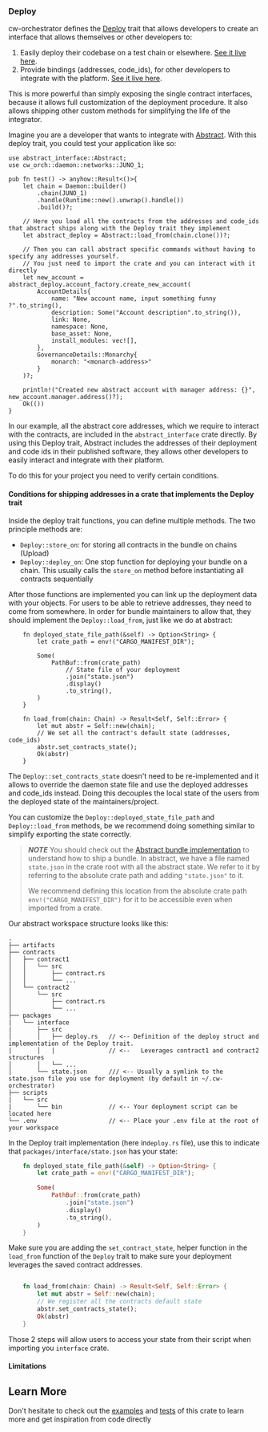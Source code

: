 


### Deploy

cw-orchestrator defines the [Deploy](../../cw-orch/src/deploy.rs) trait that allows developers to create an interface that allows themselves or other developers to:

1. Easily deploy their codebase on a test chain or elsewhere. [See it live here](https://github.com/AbstractSDK/abstract/blob/main/framework/scripts/src/bin/full_deploy.rs#L29).
2. Provide bindings (addresses, code_ids), for other developers to integrate with the platform. [See it live here](https://github.com/AbstractSDK/abstract/blob/main/modules/contracts/apps/croncat/examples/deploy.rs#L32).

This is more powerful than simply exposing the single contract interfaces, because it allows full customization of the deployment procedure. It also allows shipping other custom methods for simplifying the life of the integrator.

Imagine you are a developer that wants to integrate with [Abstract](https://github.com/AbstractSDK/). With this deploy trait, you could test your application like so:

```rust,ignore
use abstract_interface::Abstract;
use cw_orch::daemon::networks::JUNO_1;

pub fn test() -> anyhow::Result<()>{
    let chain = Daemon::builder()
        .chain(JUNO_1) 
        .handle(Runtime::new().unwrap().handle()) 
        .build()?;
        
    // Here you load all the contracts from the addresses and code_ids that abstract ships along with the Deploy trait they implement
    let abstract_deploy = Abstract::load_from(chain.clone())?;
    
    // Then you can call abstract specific commands without having to specify any addresses yourself. 
    // You just need to import the crate and you can interact with it directly
    let new_account = abstract_deploy.account_factory.create_new_account(
        AccountDetails{
            name: "New account name, input something funny ?".to_string(),
            description: Some("Account description".to_string()),
            link: None,
            namespace: None,
            base_asset: None,
            install_modules: vec![],
        },
        GovernanceDetails::Monarchy{
            monarch: "<monarch-address>"
        }
    )?;

    println!("Created new abstract account with manager address: {}", new_account.manager.address()?);
    Ok(())
}
```

In our example, all the abstract core addresses, which we require to interact with the contracts, are included in the `abstract_interface` crate directly. By using this Deploy trait, Abstract includes the addresses of their deployment and code ids in their published software, they allows other developers to easily interact and integrate with their platform.

To do this for your project you need to verify certain conditions.

#### Conditions for shipping addresses in a crate that implements the Deploy trait

Inside the deploy trait functions, you can define multiple methods. The two principle methods are:

- `Deploy::store_on`: for storing all contracts in the bundle on chains (Upload)
- `Deploy::deploy_on`: One stop function for deploying your bundle on a chain. This usually calls the `store_on` method before instantiating all contracts sequentially

After those functions are implemented you can link up the deployment data with your objects. For users to be able to retrieve addresses, they need to come from somewhere. In order for bundle maintainers to allow that, they should implement the `Deploy::load_from`, just like we do at abstract:

```rust,ignore
    fn deployed_state_file_path(&self) -> Option<String> {
        let crate_path = env!("CARGO_MANIFEST_DIR");

        Some(
            PathBuf::from(crate_path)
                // State file of your deployment
                .join("state.json")
                .display()
                .to_string(),
        )
    }

    fn load_from(chain: Chain) -> Result<Self, Self::Error> {
        let mut abstr = Self::new(chain);
        // We set all the contract's default state (addresses, code_ids)
        abstr.set_contracts_state();
        Ok(abstr)
    }
```

The `Deploy::set_contracts_state` doesn't need to be re-implemented and it allows to override the daemon state file and use the deployed addresses and code_ids instead. Doing this decouples the local state of the users from the deployed state of the maintainers/project. 

You can customize the `Deploy::deployed_state_file_path` and `Deploy::load_from` methods, be we recommend doing something similar to simplify exporting the state correctly. 


> **_NOTE_** You should check out the [Abstract bundle implementation](https://github.com/AbstractSDK/abstract/blob/main/framework/packages/abstract-interface/src/deployment.rs) to understand how to ship a bundle. In abstract, we have a file named `state.json` in the crate root with all the abstract state. We refer to it by referring to the absolute crate path and adding `"state.json"` to it. 
> 
> We recommend defining this location from the absolute crate path `env!("CARGO_MANIFEST_DIR")` for it to be accessible even when imported from a crate. 

Our abstract workspace structure looks like this: 

```
.
├── artifacts
├── contracts
│   ├── contract1
│   │   └── src
│   │       ├── contract.rs
│   │       └── ...
│   └── contract2
│       └── src
│           ├── contract.rs
│           └── ...
├── packages
|   └── interface 
|       ├── src
│       │   ├── deploy.rs   // <-- Definition of the deploy struct and implementation of the Deploy trait. 
|       │   |               // <--   Leverages contract1 and contract2 structures
│       │   └── ...
│       └── state.json      /// <-- Usually a symlink to the state.json file you use for deployment (by default in ~/.cw-orchestrator)
├── scripts
|   └── src
|       └── bin             // <-- Your deployment script can be located here
└── .env 					// <-- Place your .env file at the root of your workspace
```

In the Deploy trait implementation (here in`deploy.rs` file), use this to indicate that `packages/interface/state.json` has your state:

```rust
    fn deployed_state_file_path(&self) -> Option<String> {
        let crate_path = env!("CARGO_MANIFEST_DIR");

        Some(
            PathBuf::from(crate_path)
                .join("state.json")
                .display()
                .to_string(),
        )
    }
```

Make sure you are adding the `set_contract_state`, helper function in the `load_from` function of the `Deploy` trait to make sure your deployment leverages the saved contract addresses. 

```rust

    fn load_from(chain: Chain) -> Result<Self, Self::Error> {
        let mut abstr = Self::new(chain);
        // We register all the contracts default state
        abstr.set_contracts_state();
        Ok(abstr)
    }
```


Those 2 steps will allow users to access your state from their script when importing you `interface` crate.

#### Limitations


## Learn More
Don't hesitate to check out the [examples](./examples) and [tests](./tests) of this crate to learn more and get inspiration from code directly
